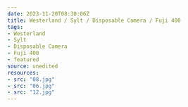 ```yaml
---
date: 2023-11-20T08:30:06Z
title: Westerland / Sylt / Disposable Camera / Fuji 400
tags:
- Westerland
- Sylt
- Disposable Camera
- Fuji 400
- featured
source: unedited
resources:
- src: "08.jpg"
- src: "06.jpg"
- src: "12.jpg"
---
```

